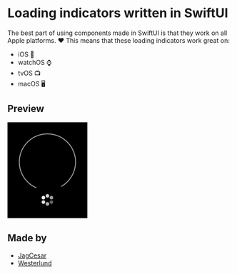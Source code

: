 # Loading indicators written in SwiftUI

The best part of using components made in SwiftUI is that they work on all Apple platforms. ❤️ This means that these loading indicators work great on:
- iOS 📱
- watchOS ⌚️
- tvOS 📺
- macOS 🖥

## Preview

![A gif showing the supported loading indicators](loading.gif)

## Made by
- [JagCesar](https://github.com/jagcesar)
- [Westerlund](https://github.com/westerlund)
